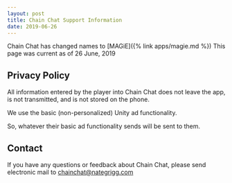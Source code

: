 ```yaml
---
layout: post
title: Chain Chat Support Information
date: 2019-06-26
---
```


Chain Chat has changed names to [MAGiE]({% link apps/magie.md %})
This page was current as of 26 June, 2019

## Privacy Policy

All information entered by the player into Chain Chat does not leave the app, is not transmitted, and is not stored on the phone.

We use the basic (non-personalized) Unity ad functionality.

So, whatever their basic ad functionality sends will be sent to them.

## Contact
If you have any questions or feedback about Chain Chat, please send electronic mail to chainchat@nategrigg.com

